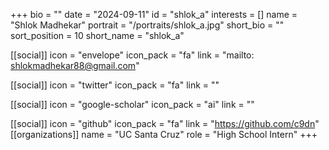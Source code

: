+++
bio = "" 
date = "2024-09-11" 
id = "shlok_a" 
interests = [] 
name = "Shlok Madhekar" 
portrait = "/portraits/shlok_a.jpg" 
short_bio = "" 
sort_position = 10
 short_name = "shlok_a" 

[[social]] 
    icon = "envelope" 
    icon_pack = "fa" 
    link = "mailto: shlokmadhekar88@gmail.com"

 [[social]] 
    icon = "twitter" 
    icon_pack = "fa" 
    link = "" 

[[social]] 
    icon = "google-scholar" 
    icon_pack = "ai" 
    link = "" 

[[social]] 
    icon = "github" 
    icon_pack = "fa" 
    link = "https://github.com/c9dn" 
[[organizations]] 
     name = "UC Santa Cruz" 
      role = "High School Intern" 
+++